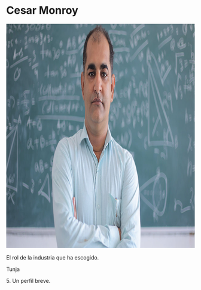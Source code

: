 <h1>Cesar Monroy</h1>

<img src="/Cesar monroy/CesarMonroy.jpg" alt="foto docente serio" width="800" height="600" loading="lazy">


<p>El rol de la industria que ha escogido.</p>

<p>Tunja</p>
<p>5. Un perfil breve.</p>